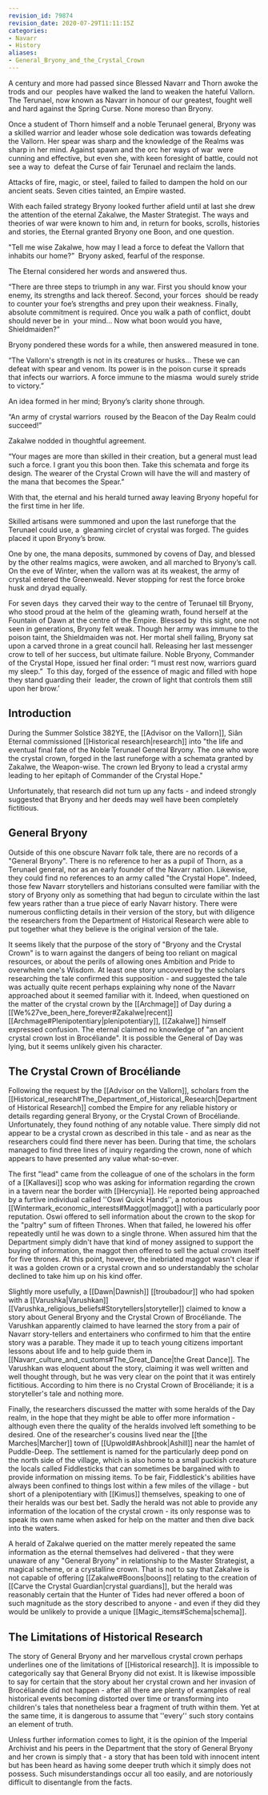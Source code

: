 ```yaml
---
revision_id: 79874
revision_date: 2020-07-29T11:11:15Z
categories:
- Navarr
- History
aliases:
- General_Bryony_and_the_Crystal_Crown
---
```



A century and more had passed since Blessed Navarr and Thorn awoke the trods and our  peoples have walked the land to weaken the hateful Vallorn. The Terunael, now known as Navarr in honour of our greatest, fought well and hard against the Spring Curse. None moreso than Bryony. 

Once a student of Thorn himself and a noble Terunael general, Bryony was a skilled warrior and leader whose sole dedication was towards defeating the Vallorn. Her spear was sharp and the knowledge of the Realms was sharp in her mind. Against spawn and the orc her ways of war  were cunning and effective, but even she, with keen foresight of battle, could not see a way to  defeat the Curse of fair Terunael and reclaim the lands.  

Attacks of fire, magic, or steel, failed to failed to dampen the hold on our ancient seats. Seven cities tainted, an Empire wasted.  

With each failed strategy Bryony looked further afield until at last she drew the attention of the eternal Zakalwe, the Master Strategist. The ways and theories of war were known to him and, in return for books, scrolls, histories and stories, the Eternal granted Bryony one Boon, and one question. 

"Tell me wise Zakalwe, how may I lead a force to defeat the Vallorn that inhabits our home?”  Bryony asked, fearful of the response.  

The Eternal considered her words and answered thus. 

“There are three steps to triumph in any war. First you should know your enemy, its strengths and lack thereof. Second, your forces  should be ready to counter your foe’s strengths and prey upon their weakness. Finally, absolute commitment is required. Once you walk a path of conflict, doubt should never be in  your mind… Now what boon would you have, Shieldmaiden?”  

Bryony pondered these words for a while, then answered measured in tone. 

“The Vallorn's strength is not in its creatures or husks… These we can defeat with spear and venom. Its power is in the poison curse it spreads that infects our warriors. A force immune to the miasma  would surely stride to victory.”  

An idea formed in her mind; Bryony’s clarity shone through.

“An army of crystal warriors  roused by the Beacon of the Day Realm could succeed!”  

Zakalwe nodded in thoughtful agreement. 

“Your mages are more than skilled in their creation, but a general must lead such a force. I grant you this boon then. Take this schemata and forge its design. The wearer of the Crystal Crown will have the will and mastery of the mana that becomes the Spear.” 

With that, the eternal and his herald turned away leaving Bryony hopeful for the first time in her life.

Skilled artisans were summoned and upon the last runeforge that the Terunael could use, a  gleaming circlet of crystal was forged. The guides placed it upon Bryony’s brow.   

One by one, the mana deposits, summoned by covens of Day, and blessed by the other realms magics, were awoken, and all marched to Bryony’s call.  On the eve of Winter, when the vallorn was at its weakest, the army of crystal entered the Greenweald. Never stopping for rest the force broke husk and dryad equally. 

For seven days  they carved their way to the centre of Terunael till Bryony, who stood proud at the helm of the  gleaming wrath, found herself at the Fountain of Dawn at the centre of the Empire. Blessed by  this sight, one not seen in generations, Bryony felt weak. Though her army was immune to the poison taint, the Shieldmaiden was not. Her mortal shell failing, Bryony sat upon a carved throne in a great council hall. Releasing her last messenger crow to tell of her success, but ultimate failure. Noble Bryony, Commander of the Crystal Hope, issued her final order: “I must rest now, warriors guard my sleep.”  To this day, forged of the essence of magic and filled with hope they stand guarding their  leader, the crown of light that controls them still upon her brow.’  
## Introduction
During the Summer Solstice 382YE, the [[Advisor on the Vallorn]], Siân Eternal commissioned [[Historical research|research]] into "the life and eventual final fate of the Noble Terunael General Bryony. The one who wore the crystal crown, forged in the last runeforge with a schemata granted by Zakalwe, the Weapon-wise. The crown led Bryony to lead a crystal army leading to her epitaph of Commander of the Crystal Hope."

Unfortunately, that research did not turn up any facts - and indeed strongly suggested that Bryony and her deeds may well have been completely fictitious. 
## General Bryony
Outside of this one obscure Navarr folk tale, there are no records of a "General Bryony". There is no reference to her as a pupil of Thorn, as a Terunael general, nor as an early founder of the Navarr nation. Likewise, they could find no references to an army called "the Crystal Hope". Indeed, those few Navarr storytellers and historians consulted were familiar with the story of Bryony only as something that had begun to circulate within the last few years rather than a true piece of early Navarr history. There were numerous conflicting details in their version of the story, but with diligence the researchers from the Department of Historical Research were able to put together what they believe is the original version of the tale.

It seems likely that the purpose of the story of "Bryony and the Crystal Crown" is to warn against the dangers of being too reliant on magical resources, or about the perils of allowing ones Ambition and Pride to overwhelm one's Wisdom. At least one story uncovered by the scholars researching the tale confirmed this supposition - and suggested the tale was actually quite recent perhaps explaining why none of the Navarr approached about it seemed familiar with it. Indeed, when questioned on the matter of the crystal crown by the [[Archmage]] of Day during a [[We%27ve_been_here_forever#Zakalwe|recent]] [[Archmage#Plenipotentiary|plenipotentiary]], [[Zakalwe]] himself expressed confusion. The eternal claimed no knowledge of "an ancient crystal crown lost in Brocéliande". It is possible the General of Day was lying, but it seems unlikely given his character.

## The Crystal Crown of Brocéliande
Following the request by the [[Advisor on the Vallorn]], scholars from the [[Historical_research#The_Department_of_Historical_Research|Department of Historical Research]] combed the Empire for any reliable history or details regarding general Bryony, or the Crystal Crown of Brocéliande. Unfortunately, they found nothing of any notable value. There simply did not appear to be a crystal crown as described in this tale - and as near as the researchers could find there never has been. During that time, the scholars managed to find three lines of inquiry regarding the crown, none of which appears to have presented any value what-so-ever.

The first "lead" came from the colleague of one of the scholars in the form of a [[Kallavesi]] scop who was asking for information regarding the crown in a tavern near the border with [[Hercynia]]. He reported being approached by a furtive individual called ''Oswi Quick Hands'', a notorious [[Wintermark_economic_interests#Maggot|maggot]] with a particularly poor reputation. Oswi offered to sell information about the crown to the skop for the "paltry" sum of fifteen Thrones. When that failed, he lowered his offer repeatedly until he was down to a single throne. When assured him that the Department simply didn't have that kind of money assigned to support the buying of information, the maggot then offered to sell the actual crown itself for five thrones. At this point, however, the inebriated maggot wasn't clear if it was a golden crown or a crystal crown and so understandably the scholar declined to take him up on his kind offer.

Slightly more usefully, a [[Dawn|Dawnish]] [[troubadour]] who had spoken with a [[Varushka|Varushkan]] [[Varushka_religious_beliefs#Storytellers|storyteller]] claimed to know a story about General Bryony and the Crystal Crown of Brocéliande. The Varushkan apparently claimed to have learned the story from a pair of Navarr story-tellers and entertainers who confirmed to him that the entire story was a parable. They made it up to teach young citizens important lessons about life and to help guide them in [[Navarr_culture_and_customs#The_Great_Dance|the Great Dance]]. The Varushkan was eloquent about the story, claiming it was well written and well thought through, but he was very clear on the point that it was entirely fictitious. According to him there is no Crystal Crown of Brocéliande; it is a storyteller's tale and nothing more.

Finally, the researchers discussed the matter with some heralds of the Day realm, in the hope that they might be able to offer more information - although even there the quality of the heralds involved left something to be desired. One of the researcher's cousins lived near the [[the Marches|Marcher]] town of [[Upwold#Ashbrook|Ashill]] near the hamlet of Puddle-Deep. The settlement is named for the particularly deep pond on the north side of the village, which is also home to a small puckish creature the locals called Fiddlesticks that can sometimes be bargained with to provide information on missing items. To be fair, Fiddlestick's abilities have always been confined to things lost within a few miles of the village - but short of a plenipotentiary with [[Kimus]] themselves, speaking to one of their heralds was our best bet. Sadly the herald was not able to provide any information of the location of the crystal crown - its only response was to speak its own name when asked for help on the matter and then dive back into the waters.

A herald of Zakalwe queried on the matter merely repeated the same information as the eternal themselves had delivered - that they were unaware of any "General Bryony" in relationship to the Master Strategist, a magical scheme, or a crystalline crown. That is not to say that Zakalwe is not capable of offering [[Zakalwe#Boons|boons]] relating to the creation of [[Carve the Crystal Guardian|crystal guardians]], but the herald was reasonably certain that the Hunter of Tides had never offered a boon of such magnitude as the story described to anyone - and even if they did they would be unlikely to provide a unique [[Magic_items#Schema|schema]].

## The Limitations of Historical Research
The story of General Bryony and her marvellous crystal crown perhaps underlines one of the limitations of [[Historical research]]. It is impossible to categorically say that General Bryony did not exist. It is likewise impossible to say for certain that the story about her crystal crown and her invasion of Brocéliande did not happen - after all there are plenty of examples of real historical events becoming distorted over time or transforming into children's tales that nonetheless bear a fragment of truth within them. Yet at the same time, it is dangerous to assume that ''every'' such story contains an element of truth.

Unless further information comes to light, it is the opinion of the Imperial Archivist and his peers in the Department that the story of General Bryony and her crown is simply that - a story that has been told with innocent intent but has been heard as having some deeper truth which it simply does not possess. Such misunderstandings occur all too easily, and are notoriously difficult to disentangle from the facts.